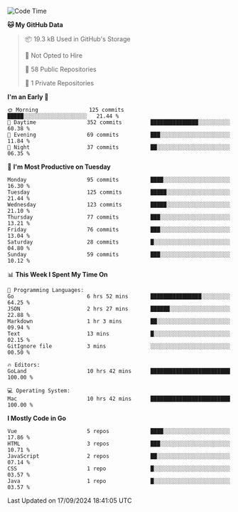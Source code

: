 <!--START_SECTION:waka-->
![Code Time](http://img.shields.io/badge/Code%20Time-1%2C269%20hrs%207%20mins-blue)

**🐱 My GitHub Data** 

> 📦 19.3 kB Used in GitHub's Storage 
 > 
> 🚫 Not Opted to Hire
 > 
> 📜 58 Public Repositories 
 > 
> 🔑 1 Private Repositories 
 > 
**I'm an Early 🐤** 

```text
🌞 Morning                125 commits         █████░░░░░░░░░░░░░░░░░░░░   21.44 % 
🌆 Daytime                352 commits         ███████████████░░░░░░░░░░   60.38 % 
🌃 Evening                69 commits          ███░░░░░░░░░░░░░░░░░░░░░░   11.84 % 
🌙 Night                  37 commits          ██░░░░░░░░░░░░░░░░░░░░░░░   06.35 % 
```
📅 **I'm Most Productive on Tuesday** 

```text
Monday                   95 commits          ████░░░░░░░░░░░░░░░░░░░░░   16.30 % 
Tuesday                  125 commits         █████░░░░░░░░░░░░░░░░░░░░   21.44 % 
Wednesday                123 commits         █████░░░░░░░░░░░░░░░░░░░░   21.10 % 
Thursday                 77 commits          ███░░░░░░░░░░░░░░░░░░░░░░   13.21 % 
Friday                   76 commits          ███░░░░░░░░░░░░░░░░░░░░░░   13.04 % 
Saturday                 28 commits          █░░░░░░░░░░░░░░░░░░░░░░░░   04.80 % 
Sunday                   59 commits          ███░░░░░░░░░░░░░░░░░░░░░░   10.12 % 
```


📊 **This Week I Spent My Time On** 

```text
💬 Programming Languages: 
Go                       6 hrs 52 mins       ████████████████░░░░░░░░░   64.25 % 
JSON                     2 hrs 27 mins       ██████░░░░░░░░░░░░░░░░░░░   22.88 % 
Markdown                 1 hr 3 mins         ██░░░░░░░░░░░░░░░░░░░░░░░   09.94 % 
Text                     13 mins             █░░░░░░░░░░░░░░░░░░░░░░░░   02.15 % 
GitIgnore file           3 mins              ░░░░░░░░░░░░░░░░░░░░░░░░░   00.50 % 

🔥 Editors: 
GoLand                   10 hrs 42 mins      █████████████████████████   100.00 % 

💻 Operating System: 
Mac                      10 hrs 42 mins      █████████████████████████   100.00 % 
```

**I Mostly Code in Go** 

```text
Vue                      5 repos             ████░░░░░░░░░░░░░░░░░░░░░   17.86 % 
HTML                     3 repos             ███░░░░░░░░░░░░░░░░░░░░░░   10.71 % 
JavaScript               2 repos             ██░░░░░░░░░░░░░░░░░░░░░░░   07.14 % 
CSS                      1 repo              █░░░░░░░░░░░░░░░░░░░░░░░░   03.57 % 
Java                     1 repo              █░░░░░░░░░░░░░░░░░░░░░░░░   03.57 % 
```




 Last Updated on 17/09/2024 18:41:05 UTC
<!--END_SECTION:waka-->

